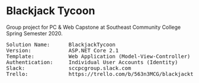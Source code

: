 # Blackjack Tycoon
Group project for PC &amp; Web Capstone at Southeast Community College Spring Semester 2020.
<pre>
Solution Name:      BlackjackTycoon
Version:            ASP.NET Core 2.1
Template:           Web Application (Model-View-Controller)
Authentication:     Individual User Accounts (Identity)
Slack:              sccpcgroup.slack.com
Trello:             https://trello.com/b/563n3MCG/blackjacktycoon
</pre>
